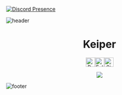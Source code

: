 [![Discord Presence](https://lanyard.cnrad.dev/api/520737774031339531)](https://discord.com/users/520737774031339531)

![header](https://github.com/user-attachments/assets/33e604b7-ef1b-464c-b3fa-cd8c627a0b5d)

<h1 align="center">Keiper</h1>
<div align="center">
  <p>
    <!-- credits: vast -->
    <div style="display: flex; justify-content: center; align-items: center;">
      <img height="25" src="https://api.visitorbadge.io/api/VisitorHit?user=repiek&countColor=%23000000" alt="Profile Views"/>
      <img height="25" src="https://img.shields.io/github/followers/repiek?color=000000&style=for-the-badge&logo=github&label=Followers" alt="Followers"/>
      <img height="25" src="https://img.shields.io/github/stars/repiek?color=000000&style=for-the-badge&logo=github&label=Stars" alt="Stars"/>
    </div>
  </p>
</div>

<p align="center">
  <img src="https://github-readme-stats.vercel.app/api/?username=repiek&title_color=000000&text_color=9f9f9f&show_icons=true&bg_color=00000000&hide_border=true&icon_color=000000&hide_title=true&count_private=false" />
</p>

![footer](https://github.com/user-attachments/assets/41a0e817-5cde-47c5-a28a-626074549b8f)
